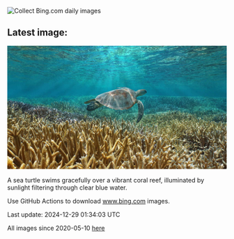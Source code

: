 ![Collect Bing.com daily images](https://github.com/counter2015/bing-daily-images/workflows/Collect%20Bing.com%20daily%20images/badge.svg)
## Latest image:
![](images/CoralTurtle.jpg)

A sea turtle swims gracefully over a vibrant coral reef, illuminated by sunlight filtering through clear blue water.

Use GitHub Actions to download www.bing.com images.

Last update: 2024-12-29 01:34:03 UTC

All images since 2020-05-10 [here](https://github.com/counter2015/bing-daily-images/tree/master/images)
